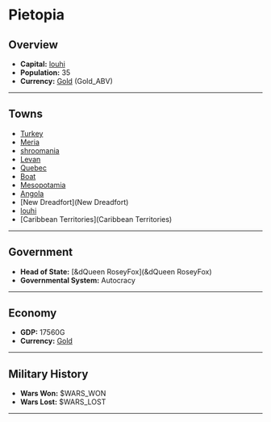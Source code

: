 # Pietopia

## Overview

- **Capital:** [louhi](louhi)
- **Population:** 35
- **Currency:** [Gold](Gold) (Gold_ABV)

---

## Towns

- [Turkey](Turkey)
- [Meria](Meria)
- [shroomania](shroomania)
- [Levan](Levan)
- [Quebec](Quebec)
- [Boat](Boat)
- [Mesopotamia](Mesopotamia)
- [Angola](Angola)
- [New Dreadfort](New Dreadfort)
- [louhi](louhi)
- [Caribbean Territories](Caribbean Territories)

---

## Government

- **Head of State:** [&dQueen RoseyFox](&dQueen RoseyFox)
- **Governmental System:** Autocracy

---

## Economy

- **GDP:** 17560G
- **Currency:** [Gold](Gold)

---

## Military History

- **Wars Won:** $WARS_WON
- **Wars Lost:** $WARS_LOST

---

